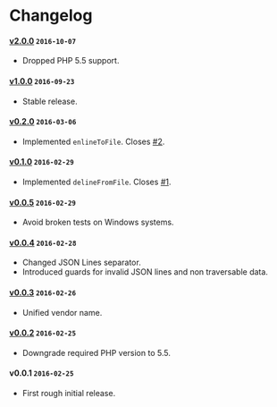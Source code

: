 # Changelog

#### [v2.0.0] `2016-10-07`
- Dropped PHP 5.5 support.

#### [v1.0.0] `2016-09-23`
- Stable release.

#### [v0.2.0] `2016-03-06`
- Implemented `enlineToFile`. Closes [#2](https://github.com/raphaelstolt/json-lines/issues/2).

#### [v0.1.0] `2016-02-29`
- Implemented `delineFromFile`. Closes [#1](https://github.com/raphaelstolt/json-lines/issues/1).

#### [v0.0.5] `2016-02-29`
- Avoid broken tests on Windows systems.

#### [v0.0.4] `2016-02-28`
- Changed JSON Lines separator.
- Introduced guards for invalid JSON lines and non traversable data.

#### [v0.0.3] `2016-02-26`
- Unified vendor name.

#### [v0.0.2] `2016-02-25`
- Downgrade required PHP version to 5.5.

#### v0.0.1 `2016-02-25`
- First rough initial release.


[v2.0.0]: https://github.com/raphaelstolt/json-lines/compare/v1.0.0...v2.0.0
[v1.0.0]: https://github.com/raphaelstolt/json-lines/compare/v0.2.0...v1.0.0
[v0.2.0]: https://github.com/raphaelstolt/json-lines/compare/v0.1.0...v0.2.0
[v0.1.0]: https://github.com/raphaelstolt/json-lines/compare/v0.0.5...v0.1.0
[v0.0.5]: https://github.com/raphaelstolt/json-lines/compare/v0.0.4...v0.0.5
[v0.0.4]: https://github.com/raphaelstolt/json-lines/compare/v0.0.3...v0.0.4
[v0.0.3]: https://github.com/raphaelstolt/json-lines/compare/v0.0.2...v0.0.3
[v0.0.2]: https://github.com/raphaelstolt/json-lines/compare/v0.0.1...v0.0.2

